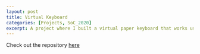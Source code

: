 ```yaml
---
layout: post
title: Virtual Keyboard
categories: [Projects, SoC_2020]
excerpt: A project where I built a virtual paper keyboard that works using a live feed from your camera. This repository also contains other cool projects such as Invisibility Cloak and Augmented Reality Sudoku Solver.
---
```


Check out the repository [here](https://github.com/Sudhansh6/Virtual-Keyboard/)